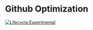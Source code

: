 # Github Optimization

[![Lifecycle:Experimental](https://img.shields.io/badge/Lifecycle-Experimental-339999)](<Redirect-URL>)